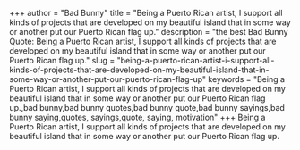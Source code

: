 +++
author = "Bad Bunny"
title = "Being a Puerto Rican artist, I support all kinds of projects that are developed on my beautiful island that in some way or another put our Puerto Rican flag up."
description = "the best Bad Bunny Quote: Being a Puerto Rican artist, I support all kinds of projects that are developed on my beautiful island that in some way or another put our Puerto Rican flag up."
slug = "being-a-puerto-rican-artist-i-support-all-kinds-of-projects-that-are-developed-on-my-beautiful-island-that-in-some-way-or-another-put-our-puerto-rican-flag-up"
keywords = "Being a Puerto Rican artist, I support all kinds of projects that are developed on my beautiful island that in some way or another put our Puerto Rican flag up.,bad bunny,bad bunny quotes,bad bunny quote,bad bunny sayings,bad bunny saying,quotes, sayings,quote, saying, motivation"
+++
Being a Puerto Rican artist, I support all kinds of projects that are developed on my beautiful island that in some way or another put our Puerto Rican flag up.
